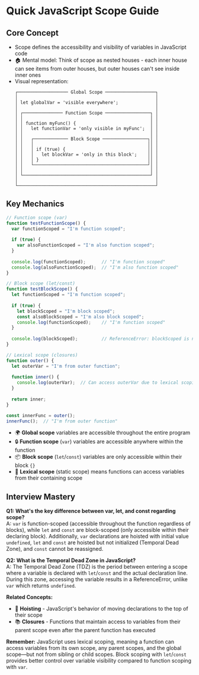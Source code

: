 # Quick JavaScript Scope Guide

## Core Concept
- Scope defines the accessibility and visibility of variables in JavaScript code
- 🏠 Mental model: Think of scope as nested houses - each inner house can see items from outer houses, but outer houses can't see inside inner ones
- Visual representation:
  ```
  ┌─────────────────── Global Scope ───────────────────┐
  │                                                    │
  │ let globalVar = 'visible everywhere';              │
  │                                                    │
  │ ┌─────────────── Function Scope ─────────────────┐ │
  │ │                                                │ │
  │ │ function myFunc() {                            │ │
  │ │   let functionVar = 'only visible in myFunc';  │ │
  │ │                                                │ │
  │ │   ┌───────────── Block Scope ─────────────────┐│ │
  │ │   │                                           ││ │
  │ │   │ if (true) {                               ││ │
  │ │   │   let blockVar = 'only in this block';    ││ │
  │ │   │ }                                         ││ │
  │ │   └───────────────────────────────────────────┘│ │
  │ │                                                │ │
  │ └────────────────────────────────────────────────┘ │
  │                                                    │
  └────────────────────────────────────────────────────┘
  ```

## Key Mechanics
```javascript
// Function scope (var)
function testFunctionScope() {
  var functionScoped = "I'm function scoped";
  
  if (true) {
    var alsoFunctionScoped = "I'm also function scoped";
  }
  
  console.log(functionScoped);      // "I'm function scoped"
  console.log(alsoFunctionScoped);  // "I'm also function scoped"
}

// Block scope (let/const)
function testBlockScope() {
  let functionScoped = "I'm function scoped";
  
  if (true) {
    let blockScoped = "I'm block scoped";
    const alsoBlockScoped = "I'm also block scoped";
    console.log(functionScoped);    // "I'm function scoped"
  }
  
  console.log(blockScoped);         // ReferenceError: blockScoped is not defined
}

// Lexical scope (closures)
function outer() {
  let outerVar = "I'm from outer function";
  
  function inner() {
    console.log(outerVar);  // Can access outerVar due to lexical scoping
  }
  
  return inner;
}

const innerFunc = outer();
innerFunc();  // "I'm from outer function"
```

- 🌍 **Global scope** variables are accessible throughout the entire program
- 🔒 **Function scope** (`var`) variables are accessible anywhere within the function
- 📦 **Block scope** (`let`/`const`) variables are only accessible within their block `{}`
- 🧠 **Lexical scope** (static scope) means functions can access variables from their containing scope

## Interview Mastery
**Q1: What's the key difference between var, let, and const regarding scope?**  
A: `var` is function-scoped (accessible throughout the function regardless of blocks), while `let` and `const` are block-scoped (only accessible within their declaring block). Additionally, `var` declarations are hoisted with initial value `undefined`, `let` and `const` are hoisted but not initialized (Temporal Dead Zone), and `const` cannot be reassigned.

**Q2: What is the Temporal Dead Zone in JavaScript?**  
A: The Temporal Dead Zone (TDZ) is the period between entering a scope where a variable is declared with `let`/`const` and the actual declaration line. During this zone, accessing the variable results in a ReferenceError, unlike `var` which returns `undefined`.

**Related Concepts:**
- 🔄 **Hoisting** - JavaScript's behavior of moving declarations to the top of their scope
- 📚 **Closures** - Functions that maintain access to variables from their parent scope even after the parent function has executed

**Remember:** JavaScript uses lexical scoping, meaning a function can access variables from its own scope, any parent scopes, and the global scope—but not from sibling or child scopes. Block scoping with `let`/`const` provides better control over variable visibility compared to function scoping with `var`.
